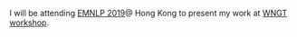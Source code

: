 I will be attending [EMNLP 2019](https://www.emnlp-ijcnlp2019.org)@ Hong Kong to present my work at [WNGT workshop](https://sites.google.com/view/wngt19/).